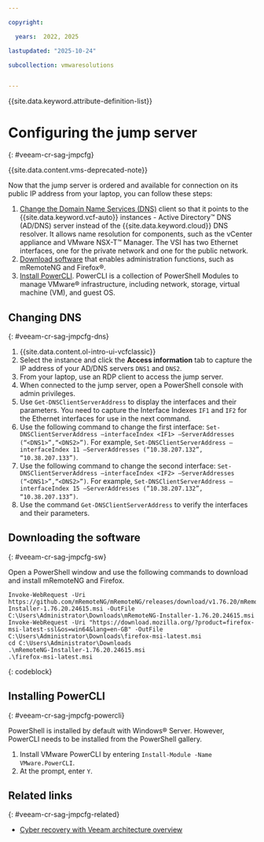 ```yaml
---

copyright:

  years:  2022, 2025

lastupdated: "2025-10-24"

subcollection: vmwaresolutions


---
```


{{site.data.keyword.attribute-definition-list}}

# Configuring the jump server
{: #veeam-cr-sag-jmpcfg}

{{site.data.content.vms-deprecated-note}}

Now that the jump server is ordered and available for connection on its public IP address from your laptop, you can follow these steps:

1. [Change the Domain Name Services (DNS)](#veeam-cr-sag-jmpcfg-dns) client so that it points to the {{site.data.keyword.vcf-auto}} instances - Active Directory™ DNS (AD/DNS) server instead of the {{site.data.keyword.cloud}} DNS resolver. It allows name resolution for components, such as the vCenter appliance and VMware NSX-T™ Manager. The VSI has two Ethernet interfaces, one for the private network and one for the public network.
2. [Download software](#veeam-cr-sag-jmpcfg-sw) that enables administration functions, such as mRemoteNG and Firefox®.
3. [Install PowerCLI](#veeam-cr-sag-jmpcfg-powercli). PowerCLI is a collection of PowerShell Modules to manage VMware® infrastructure, including network, storage, virtual machine (VM), and guest OS.

## Changing DNS
{: #veeam-cr-sag-jmpcfg-dns}

1. {{site.data.content.ol-intro-ui-vcfclassic}}
2. Select the instance and click the **Access information** tab to capture the IP address of your AD/DNS servers `DNS1` and `DNS2`.
3. From your laptop, use an RDP client to access the jump server.
4. When connected to the jump server, open a PowerShell console with admin privileges.
5. Use `Get-DNSClientServerAddress` to display the interfaces and their parameters. You need to capture the Interface Indexes `IF1` and `IF2` for the Ethernet interfaces for use in the next command.
6. Use the following command to change the first interface: `Set-DNSClientServerAddress –interfaceIndex <IF1> –ServerAddresses (“<DNS1>”,“<DNS2>”)`. For example, `Set-DNSClientServerAddress –interfaceIndex 11 –ServerAddresses (“10.38.207.132”, “10.38.207.133”)`.
7. Use the following command to change the second interface: `Set-DNSClientServerAddress –interfaceIndex <IF2> –ServerAddresses (“<DNS1>”,“<DNS2>”)`. For example, `Set-DNSClientServerAddress –interfaceIndex 15 –ServerAddresses (“10.38.207.132”, “10.38.207.133”)`.
8. Use the command `Get-DNSClientServerAddress` to verify the interfaces and their parameters.

## Downloading the software
{: #veeam-cr-sag-jmpcfg-sw}

Open a PowerShell window and use the following commands to download and install mRemoteNG and Firefox.

```text
Invoke-WebRequest -Uri https://github.com/mRemoteNG/mRemoteNG/releases/download/v1.76.20/mRemoteNG-Installer-1.76.20.24615.msi -OutFile C:\Users\Administrator\Downloads\mRemoteNG-Installer-1.76.20.24615.msi
Invoke-WebRequest -Uri "https://download.mozilla.org/?product=firefox-msi-latest-ssl&os=win64&lang=en-GB" -OutFile C:\Users\Administrator\Downloads\firefox-msi-latest.msi
cd C:\Users\Administrator\Downloads
.\mRemoteNG-Installer-1.76.20.24615.msi
.\firefox-msi-latest.msi
```
{: codeblock}

## Installing PowerCLI
{: #veeam-cr-sag-jmpcfg-powercli}

PowerShell is installed by default with Windows® Server. However, PowerCLI needs to be installed from the PowerShell gallery.

1. Install VMware PowerCLI by entering `Install-Module -Name VMware.PowerCLI`.
2. At the prompt, enter `Y`.

## Related links
{: #veeam-cr-sag-jmpcfg-related}

* [Cyber recovery with Veeam architecture overview](/docs/vmwaresolutions?topic=vmwaresolutions-veeam-cr-sa-overview)
